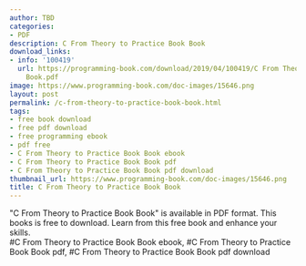 ```yaml
---
author: TBD
categories:
- PDF
description: C From Theory to Practice Book Book
download_links:
- info: '100419'
  url: https://programming-book.com/download/2019/04/100419/C From Theory to Practice
    Book.pdf
image: https://www.programming-book.com/doc-images/15646.png
layout: post
permalink: /c-from-theory-to-practice-book-book.html
tags:
- free book download
- free pdf download
- free programming ebook
- pdf free
- C From Theory to Practice Book Book ebook
- C From Theory to Practice Book Book pdf
- C From Theory to Practice Book Book pdf download
thumbnail_url: https://www.programming-book.com/doc-images/15646.png
title: C From Theory to Practice Book Book
---
```


 
<div class="item-desc text-justify">
  "C From Theory to Practice Book Book" is available in PDF format. This books is free to download. Learn from this free book and enhance your skills.
  <br>
  #C From Theory to Practice Book Book ebook, #C From Theory to Practice Book Book pdf, #C From Theory to Practice Book Book pdf download
</div>